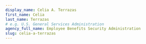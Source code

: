 ```yaml
---
display_name: Celia A. Terrazas
first_name: Celia
last_name: Terrazas
# e.g. U.S. General Services Administration
agency_full_name: Employee Benefits Security Administration
slug: celia-a-terrazas
---
```

